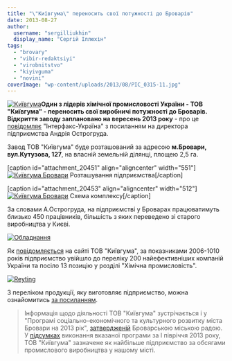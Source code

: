 ```yaml
---
title: "\"Київгума\" переносить свої потужності до Броварів"
date: 2013-08-27
author: 
  username: "sergilliukhin"
  display_name: "Сергій Іллюхін"
tags: 
  - "brovary"
  - "vibir-redaktsiyi"
  - "virobnitstvo"
  - "kiyivguma"
  - "novini"
coverImage: "wp-content/uploads/2013/08/PIC_0315-11.jpg"
---
```


[![Київгума](https://mpz.brovary.org/wp-content/uploads/2013/08/PIC_0315-11.jpg)](https://mpz.brovary.org/wp-content/uploads/2013/08/PIC_0315-11.jpg)**Один з лідерів хімічної промисловості України - ТОВ "Київгума" - переносить свої виробничі потужності до Броварів. Відкриття заводу заплановано на вересень 2013 року** - про це [повідомляє](https://interfax.com.ua/news/economic/164969.html) "Інтерфакс-Україна" з посиланням на директора підприємства Андрія Острогруда.

Завод ТОВ "Київгума" буде розташований за адресою **м.Бровари, вул.Кутузова, 127**, на власній земельній ділянці, площею 2,5 га.

\[caption id="attachment\_20451" align="aligncenter" width="551"\][![Київгума Бровари](https://mpz.brovary.org/wp-content/uploads/2013/08/kyivguma-brovary.jpg "Розташування підприємства")](https://mpz.brovary.org/wp-content/uploads/2013/08/kyivguma-brovary.jpg) Розташування підприємства\[/caption\]

\[caption id="attachment\_20453" align="aligncenter" width="512"\][![Київгума Бровари](https://mpz.brovary.org/wp-content/uploads/2013/08/Kompleks_0002.jpg "Схема комплексу")](https://mpz.brovary.org/wp-content/uploads/2013/08/Kompleks_0002.jpg) Схема комплексу\[/caption\]

За словами А.Острогруда, на підприємстві у Броварах працюватимуть близько 450 працівників, більшість з яких переведено зі старого виробництва у Києві.

[![Обладнання](https://mpz.brovary.org/wp-content/uploads/2013/08/PIC_0287-1.jpg)](https://mpz.brovary.org/wp-content/uploads/2013/08/PIC_0287-1.jpg)

Як [повідомляється](http://kievguma.com.ua/novosti/) на сайті ТОВ "Київгума", за показниками 2006-1010 років підприємство увійшло до переліку 200 найефективніших компаній України та посіло 13 позицію у розділі "Хімічна промисловість".

[![Reyting](https://mpz.brovary.org/wp-content/uploads/2013/08/Reyting.jpg)](https://mpz.brovary.org/wp-content/uploads/2013/08/Reyting.jpg)

З переліком продукції, яку виготовляє підприємство, можна ознайомитись [за посиланням](http://kievguma.com.ua/produktsiya/).

> Інформація щодо діяльності ТОВ "Київгума" зустрічається і у "Програмі соціально-економічного та культурного розвитку міста Бровари на 2013 рік", [затвердженій](http://docs.brovary.org/p6365/24.12.2012/840-28-06) Броварською міською радою. У [підсумках](http://docs.brovary.org/p8381/16.07.2013/317) виконання вказаної програми за І півріччя 2013 року, ТОВ "Київгума" зазначене як найбільше підприємство за обсягами промислового виробництва у нашому місті.
